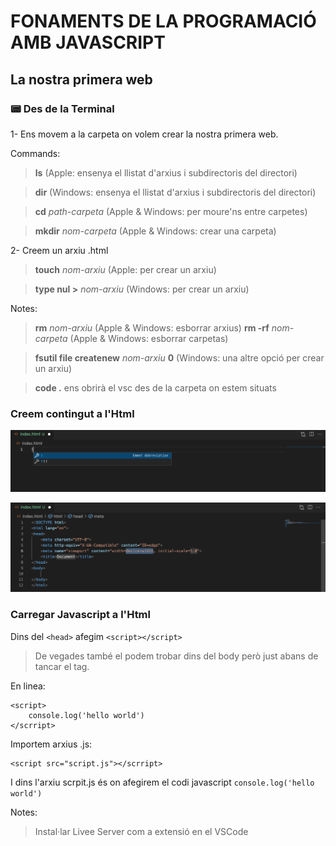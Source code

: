 # FONAMENTS DE LA PROGRAMACIÓ AMB JAVASCRIPT

## **La nostra primera web**

### 📟 Des de la Terminal

1- Ens movem a la carpeta on volem crear la nostra primera web.

Commands:

> **ls** (Apple: ensenya el llistat d'arxius i subdirectoris del directori)

> **dir** (Windows: ensenya el llistat d'arxius i subdirectoris del directori)

> **cd** *path-carpeta* (Apple & Windows: per moure'ns entre carpetes)

> **mkdir** *nom-carpeta* (Apple & Windows: crear una carpeta)

2- Creem un arxiu .html

> **touch** *nom-arxiu* (Apple: per crear un arxiu)

> **type nul >** *nom-arxiu* (Windows: per crear un arxiu)

Notes:

> **rm** *nom-arxiu* (Apple & Windows: esborrar arxius)
> **rm -rf** *nom-carpeta* (Apple & Windows: esborrar carpetas)

> **fsutil file createnew** *nom-arxiu* **0** (Windows: una altre opció per crear un arxiu)

> **code .** ens obrirà el vsc des de la carpeta on estem situats

### Creem contingut a l'Html

![Exemple de com crear el contingut en un arxiu Html](./primer-html.png)

![Exemple de com crear el contingut en un arxiu Html](./primer-html-sintaxi.png)

### Carregar Javascript a l'Html

Dins del ```<head>``` afegim ```<script></script>```

> De vegades també el podem trobar dins del body però just abans de tancar el tag.

En linea: 
```
<script>
    console.log('hello world')
</scrript>
```
Importem arxius .js:
```
<script src="script.js"></scrript>
```
I dins l'arxiu scrpit.js és on afegirem el codi javascript ```console.log('hello world')```

Notes: 
> Instal·lar Livee Server com a extensió en el VSCode